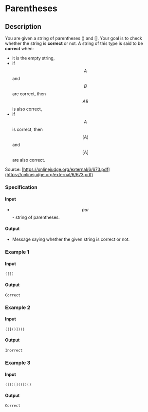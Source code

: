 # Parentheses

## Description

You are given a string of parentheses () and [].
Your goal is to check whether the string is **correct** or not.
A string of this type is said to be **correct** when:
* it is the empty string,
* if $$A$$ and $$B$$ are correct, then $$AB$$ is also correct,
* if $$A$$ is correct, then $$(A)$$ and $$[A]$$ are also correct.


Source: [https://onlinejudge.org/external/6/673.pdf](https://onlinejudge.org/external/6/673.pdf)

### Specification

#### Input

* $$par$$ - string of parentheses.

#### Output

* Message saying whether the given string is correct or not.

### Example 1

#### Input

```
([])
```

#### Output

```
Correct
```

### Example 2

#### Input

```
(([()])))
```

#### Output

```
Inorrect
```

### Example 3

#### Input

```
([()[]()])()
```

#### Output

```
Correct
```